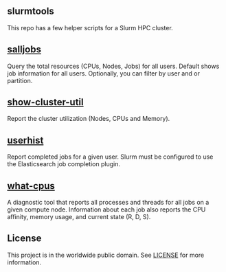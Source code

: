 ## slurmtools

This repo has a few helper scripts for a Slurm HPC cluster.

## [salljobs](salljobs)

Query the total resources (CPUs, Nodes, Jobs) for all users.  Default shows job
information for all users.  Optionally, you can filter by user and or
partition.

## [show-cluster-util](show-cluster-util)

Report the cluster utilization (Nodes, CPUs and Memory).

## [userhist](userhist)

Report completed jobs for a given user. Slurm must be configured to use the
Elasticsearch job completion plugin.

## [what-cpus](what-cpus)

A diagnostic tool that reports all processes and threads for all jobs on a
given compute node.  Information about each job also reports the CPU affinity,
memory usage, and current state (R, D, S).

## License

This project is in the worldwide public domain.  See [LICENSE](LICENSE.md) for
more information.
